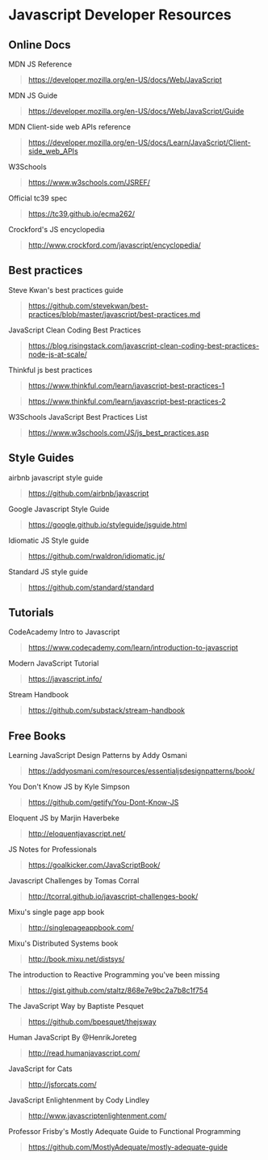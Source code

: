 # Javascript Developer Resources

## Online Docs

MDN JS Reference
> https://developer.mozilla.org/en-US/docs/Web/JavaScript

MDN JS Guide
> https://developer.mozilla.org/en-US/docs/Web/JavaScript/Guide

MDN Client-side web APIs reference
> https://developer.mozilla.org/en-US/docs/Learn/JavaScript/Client-side_web_APIs

W3Schools
> https://www.w3schools.com/JSREF/

Official tc39 spec
> https://tc39.github.io/ecma262/

Crockford's JS encyclopedia
> http://www.crockford.com/javascript/encyclopedia/

## Best practices

Steve Kwan's best practices guide
> https://github.com/stevekwan/best-practices/blob/master/javascript/best-practices.md

JavaScript Clean Coding Best Practices
> https://blog.risingstack.com/javascript-clean-coding-best-practices-node-js-at-scale/

Thinkful js best practices
> https://www.thinkful.com/learn/javascript-best-practices-1

> https://www.thinkful.com/learn/javascript-best-practices-2

W3Schools JavaScript Best Practices List
> https://www.w3schools.com/JS/js_best_practices.asp

## Style Guides

airbnb javascript style guide
> https://github.com/airbnb/javascript

Google Javascript Style Guide
> https://google.github.io/styleguide/jsguide.html

Idiomatic JS Style guide
> https://github.com/rwaldron/idiomatic.js/

Standard JS style guide
> https://github.com/standard/standard

## Tutorials

CodeAcademy Intro to Javascript
> https://www.codecademy.com/learn/introduction-to-javascript

Modern JavaScript Tutorial
> https://javascript.info/

Stream Handbook
> https://github.com/substack/stream-handbook

## Free Books

Learning JavaScript Design Patterns by Addy Osmani
> https://addyosmani.com/resources/essentialjsdesignpatterns/book/

You Don't Know JS by Kyle Simpson
> https://github.com/getify/You-Dont-Know-JS

Eloquent JS by Marjin Haverbeke
> http://eloquentjavascript.net/

JS Notes for Professionals
> https://goalkicker.com/JavaScriptBook/

Javascript Challenges by Tomas Corral
> http://tcorral.github.io/javascript-challenges-book/

Mixu's single page app book
> http://singlepageappbook.com/

Mixu's Distributed Systems book
> http://book.mixu.net/distsys/

The introduction to Reactive Programming you've been missing
> https://gist.github.com/staltz/868e7e9bc2a7b8c1f754

The JavaScript Way by Baptiste Pesquet
> https://github.com/bpesquet/thejsway

Human JavaScript By @HenrikJoreteg
> http://read.humanjavascript.com/

JavaScript for Cats
> http://jsforcats.com/

JavaScript Enlightenment by Cody Lindley
> http://www.javascriptenlightenment.com/

Professor Frisby's Mostly Adequate Guide to Functional Programming
> https://github.com/MostlyAdequate/mostly-adequate-guide
